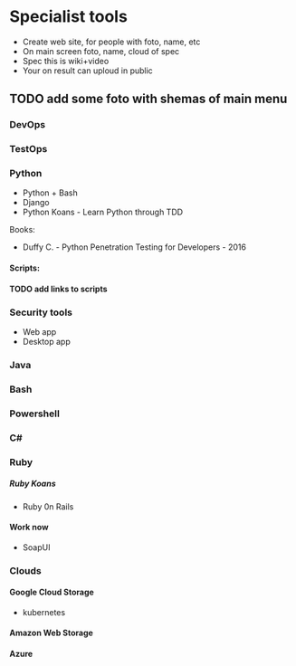 # Specialist tools
* Create web site, for people with foto, name, etc
* On main screen foto, name, cloud of spec
* Spec this is wiki+video
* Your on result can uploud in public

## TODO add some foto with shemas of main menu
### DevOps
### TestOps
### Python
* Python + Bash
* Django
* Python Koans - Learn Python through TDD

Books:
* Duffy C. - Python Penetration Testing for Developers - 2016
#### Scripts:
#### TODO add links to scripts
### Security tools
* Web app
* Desktop app
### Java
### Bash
### Powershell
### C#
### Ruby
##### Ruby Koans
* Ruby 0n Rails
#### Work now
* SoapUI
### Clouds
#### Google Cloud Storage
* kubernetes
#### Amazon Web Storage
#### Azure
